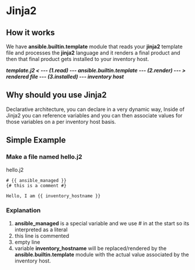 # Jinja2
## How it works
We have **ansible.builtin.template** module that reads your **jinja2** template file and processes the **jinja2** language and it renders a final product and then that final product gets installed to your inventory host.

***template.j2 < --- (1.read) --- ansible.builtin.template --- (2.render) --- > rendered file --- (3.installed) --- inventory host***

## Why should you use Jinja2
Declarative architecture, you can declare in a very dynamic way, Inside of Jinja2 you can reference variables and you can then associate values for those variables on a per inventory host basis.

## Simple Example
### Make a file named hello.j2 
hello.j2
```
# {{ ansible_managed }} 
{# this is a comment #}

Hello, I am {{ inventory_hostname }}
```
### Explanation
1. **ansible_managed** is a special variable and we use # in at the start so its interpreted as a literal
2. this line is commented
3. empty line
4. variable **inventory_hostname** will be replaced/rendered by the **ansible.builtin.template** module with the actual value associated by the inventory host.
